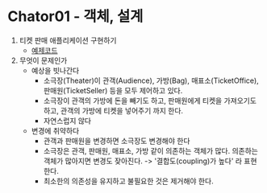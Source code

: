 # Chator01 - 객체, 설계

1. 티켓 판매 애플리케이션 구현하기
   * [예제코드](https://github.com/Eechul/book_object/tree/main/src/main/java/chapter01/ticket)
2. 무엇이 문제인가
   * 예상을 빗나간다
      * 소극장(Theater)이 관객(Audience), 가방(Bag), 매표소(TicketOffice), 판매원(TicketSeller) 등을 모두 제어하고 있다.
      * 소극장이 관객의 가방에 돈을 빼기도 하고, 판매원에게 티켓을 가져오기도 하고, 관객의 가방에 티켓을 넣어주기 까지 한다.
      * 자연스럽지 않다
   * 변경에 취약하다
      * 관객과 판매원을 변경하면 소극장도 변경해야 한다
      * 소극장은 관객, 판매원, 매표소, 가방 같이 의존하는 객체가 많다. 의존하는 객체가 많아지면 변경도 잦아진다. -> '결합도(coupling)가 높다' 라 표현한다. 
      * 최소한의 의존성을 유지하고 불필요한 것은 제거해야 한다.
